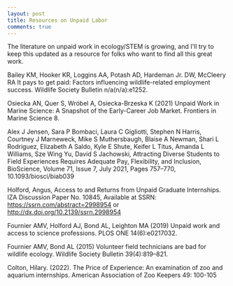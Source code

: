 ```yaml
---
layout: post
title: Resources on Unpaid Labor 
comments: true
---
```



The literature on unpaid work in ecology/STEM is growing, and I'll try to keep this updated as a resource for folks who want to find all this great work. 

Bailey KM, Hooker KR, Loggins AA, Potash AD, Hardeman Jr. DW, McCleery RA It pays to get paid: Factors influencing wildlife-related employment success. Wildlife Society Bulletin n/a(n/a):e1252.

Osiecka AN, Quer S, Wróbel A, Osiecka-Brzeska K (2021) Unpaid Work in Marine Science: A Snapshot of the Early-Career Job Market. Frontiers in Marine Science 8.

Alex J Jensen, Sara P Bombaci, Laura C Gigliotti, Stephen N Harris, Courtney J Marneweck, Mike S Muthersbaugh, Blaise A Newman, Shari L Rodriguez, Elizabeth A Saldo, Kyle E Shute, Keifer L Titus, Amanda L Williams, Sze Wing Yu, David S Jachowski, Attracting Diverse Students to Field Experiences Requires Adequate Pay, Flexibility, and Inclusion, BioScience, Volume 71, Issue 7, July 2021, Pages 757–770, 10.1093/biosci/biab039

Holford, Angus, Access to and Returns from Unpaid Graduate Internships. IZA Discussion Paper No. 10845, Available at SSRN: https://ssrn.com/abstract=2998954 or http://dx.doi.org/10.2139/ssrn.2998954 
 
Fournier AMV, Holford AJ, Bond AL, Leighton MA (2019) Unpaid work and access to science professions. PLOS ONE 14(6):e0217032.
 
Fournier AMV, Bond AL (2015) Volunteer field technicians are bad for wildlife ecology. Wildlife Society Bulletin 39(4):819–821.

Colton, Hilary. (2022). The Price of Experience: An examination of zoo and aquarium internships. American Association of Zoo Keepers 49: 100-105
